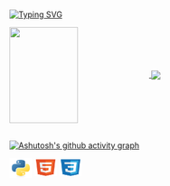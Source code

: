 ###

[![Typing SVG](https://readme-typing-svg.herokuapp.com/?color=00bfbf&size=35&center=true&vCenter=true&width=700&lines=HELLO,+MY+NAME+is+João+Victor;I'm+18+years+old;I+am+from+Brazil;I+study+software+engineering;Be+Welcome!+:%29)](https://git.io/typing-svg)

<a href="https://github.com/Jvramos1/github-readme-stats">
  <img width="49%" height=170 align="center" src="https://github-readme-stats.vercel.app/api?username=Jvramos1&theme=blue_navy" />
</a>
<a href="https://github.com/Jvramos1/convoychat">
  <img height=170 align="center" src="https://github-readme-stats.vercel.app/api/top-langs?username=Jvramos1&layout=compact&langs_count=8&card_width=100&theme=blue_navy" />
</a>

<div style="display: inline_block"><br>

[![Ashutosh's github activity graph](https://github-readme-activity-graph.vercel.app/graph?username=Jvramos1&bg_color=000000&color=00bfbf&line=07e9a5&point=0a855c&area=true&hide_border=True)](https://github.com/ashutosh00710/github-readme-activity-graph)

  <img align="center" alt="logo-Python" height="35" width="40" src="https://raw.githubusercontent.com/devicons/devicon/master/icons/python/python-original.svg">
  <img align="center" alt="logo-HTML" height="30" width="40" src="https://raw.githubusercontent.com/devicons/devicon/master/icons/html5/html5-original.svg">
  <img align="center" alt="logo-CSS" height="30" width="40" src="https://raw.githubusercontent.com/devicons/devicon/master/icons/css3/css3-original.svg">
  
</div>

